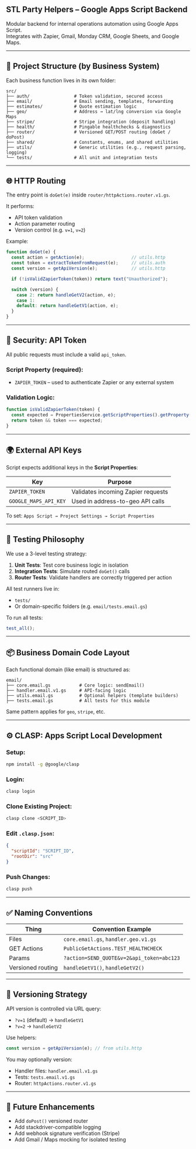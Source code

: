 ## STL Party Helpers – Google Apps Script Backend

Modular backend for internal operations automation using Google Apps Script.  
Integrates with Zapier, Gmail, Monday CRM, Google Sheets, and Google Maps.

---

## 📁 Project Structure (by Business System)

Each business function lives in its own folder:

```
src/
├── auth/                 # Token validation, secured access
├── email/                # Email sending, templates, forwarding
├── estimates/            # Quote estimation logic
├── geo/                  # Address → lat/lng conversion via Google Maps
├── stripe/               # Stripe integration (deposit handling)
├── health/               # Pingable healthchecks & diagnostics
├── router/               # Versioned GET/POST routing (doGet / doPost)
├── shared/               # Constants, enums, and shared utilities
├── utils/                # Generic utilities (e.g., request parsing, logging)
└── tests/                # All unit and integration tests
```

---

## 🌐 HTTP Routing

The entry point is `doGet(e)` inside `router/httpActions.router.v1.gs`.

It performs:

- API token validation
- Action parameter routing
- Version control (e.g. `v=1`, `v=2`)

Example:

```js
function doGet(e) {
  const action = getAction(e);                  // utils.http
  const token = extractTokenFromRequest(e);     // utils.auth
  const version = getApiVersion(e);             // utils.http

  if (!isValidZapierToken(token)) return text("Unauthorized");

  switch (version) {
    case 2: return handleGetV2(action, e);
    case 1:
    default: return handleGetV1(action, e);
  }
}
```

---

## 🔐 Security: API Token

All public requests must include a valid `api_token`.

### Script Property (required):
- `ZAPIER_TOKEN` – used to authenticate Zapier or any external system

### Validation Logic:
```js
function isValidZapierToken(token) {
  const expected = PropertiesService.getScriptProperties().getProperty("ZAPIER_TOKEN");
  return token && token === expected;
}
```

---

## 🌍 External API Keys

Script expects additional keys in the **Script Properties**:

| Key                  | Purpose                                |
|----------------------|----------------------------------------|
| `ZAPIER_TOKEN`       | Validates incoming Zapier requests     |
| `GOOGLE_MAPS_API_KEY`| Used in address-to-geo API calls       |

To set: `Apps Script → Project Settings → Script Properties`

---

## 🧪 Testing Philosophy

We use a 3-level testing strategy:

1. **Unit Tests**: Test core business logic in isolation
2. **Integration Tests**: Simulate routed `doGet()` calls
3. **Router Tests**: Validate handlers are correctly triggered per action

All test runners live in:

- `tests/`
- Or domain-specific folders (e.g. `email/tests.email.gs`)

To run all tests:

```js
test_all();
```

---

## 📦 Business Domain Code Layout

Each functional domain (like email) is structured as:

```
email/
├── core.email.gs           # Core logic: sendEmail()
├── handler.email.v1.gs     # API-facing logic
├── utils.email.gs          # Optional helpers (template builders)
├── tests.email.gs          # All tests for this module
```

Same pattern applies for `geo`, `stripe`, etc.

---

## ⚙️ CLASP: Apps Script Local Development

### Setup:
```bash
npm install -g @google/clasp
```

### Login:
```bash
clasp login
```

### Clone Existing Project:
```bash
clasp clone <SCRIPT_ID>
```

### Edit `.clasp.json`:
```json
{
  "scriptId": "SCRIPT_ID",
  "rootDir": "src"
}
```

### Push Changes:
```bash
clasp push
```

---

## ✅ Naming Conventions

| Thing            | Convention Example               |
|------------------|----------------------------------|
| Files            | `core.email.gs`, `handler.geo.v1.gs` |
| GET Actions      | `PublicGetActions.TEST_HEALTHCHECK` |
| Params           | `?action=SEND_QUOTE&v=2&api_token=abc123` |
| Versioned routing| `handleGetV1()`, `handleGetV2()` |

---

## 🧠 Versioning Strategy

API version is controlled via URL query:

- `?v=1` (default) → `handleGetV1`
- `?v=2` → `handleGetV2`

Use helpers:
```js
const version = getApiVersion(e); // from utils.http
```

You may optionally version:
- Handler files: `handler.email.v1.gs`
- Tests: `tests.email.v1.gs`
- Router: `httpActions.router.v1.gs`

---

## 🚀 Future Enhancements

- Add `doPost()` versioned router
- Add stackdriver-compatible logging
- Add webhook signature verification (Stripe)
- Add Gmail / Maps mocking for isolated testing